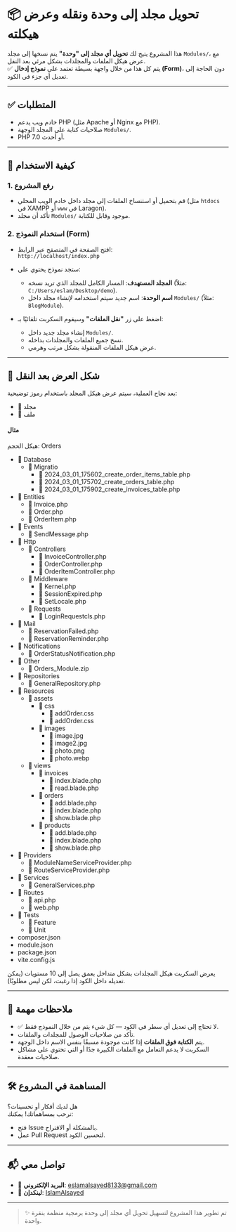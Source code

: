 # 📦 تحويل مجلد إلى وحدة ونقله وعرض هيكلته

هذا المشروع يتيح لك **تحويل أي مجلد إلى "وحدة"** يتم نسخها إلى مجلد `Modules/`، مع عرض هيكل الملفات والمجلدات بشكل مرئي بعد النقل.  
✅ يتم كل هذا من خلال واجهة بسيطة تعتمد على **نموذج إدخال (Form)**، دون الحاجة إلى تعديل أي جزء في الكود.

---

## ✅ المتطلبات

- خادم ويب يدعم PHP (مثل Apache أو Nginx مع PHP).
- صلاحيات كتابة على المجلد الوجهة `Modules/`.
- PHP 7.0 أو أحدث.

---

## 🚀 كيفية الاستخدام

### 1. رفع المشروع

- قم بتحميل أو استنساخ الملفات إلى مجلد داخل خادم الويب المحلي (مثل `htdocs` في XAMPP أو `www` في Laragon).
- تأكد أن مجلد `Modules/` موجود وقابل للكتابة.

### 2. استخدام النموذج (Form)

- افتح الصفحة في المتصفح عبر الرابط:  
  `http://localhost/index.php`
- ستجد نموذج يحتوي على:

  - **المجلد المستهدف**: المسار الكامل للمجلد الذي تريد نسخه (مثلاً: `C:/Users/eslam/Desktop/demo`).
  - **اسم الوحدة**: اسم جديد سيتم استخدامه لإنشاء مجلد داخل `Modules/` (مثلاً: `BlogModule`).

- اضغط على زر **"نقل الملفات"** وسيقوم السكربت تلقائيًا بـ:
  - إنشاء مجلد جديد داخل `Modules/`.
  - نسخ جميع الملفات والمجلدات بداخله.
  - عرض هيكل الملفات المنقولة بشكل مرتب وهرمي.

---

## 📂 شكل العرض بعد النقل

بعد نجاح العملية، سيتم عرض هيكل المجلد باستخدام رموز توضيحية:

- 📁 مجلد
- 📄 ملف

#### مثال

هيكل الحجم: Orders

- 📁 Database
  - 📁 Migratio
    - 📄 2024_03_01_175602_create_order_items_table.php
    - 📄 2024_03_01_175702_create_orders_table.php
    - 📄 2024_03_01_175902_create_invoices_table.php
- 📁 Entities
  - 📄 Invoice.php
  - 📄 Order.php
  - 📄 OrderItem.php
- 📁 Events
  - 📄 SendMessage.php
- 📁 Http
  - 📁 Controllers
    - 📄 InvoiceController.php
    - 📄 OrderController.php
    - 📄 OrderItemController.php
  - 📁 Middleware
    - 📄 Kernel.php
    - 📄 SessionExpired.php
    - 📄 SetLocale.php
  - 📁 Requests
    - 📄 LoginRequestcls.php
- 📁 Mail
  - 📄 ReservationFailed.php
  - 📄 ReservationReminder.php
- 📁 Notifications
  - 📄 OrderStatusNotification.php
- 📁 Other
  - 📄 Orders_Module.zip
- 📁 Repositories
  - 📄 GeneralRepository.php
- 📁 Resources
  - 📁 assets
    - 📁 css
      - 📄 addOrder.css
      - 📄 addOrder.css
    - 📁 images
      - 📄 image.jpg
      - 📄 image2.jpg
      - 📄 photo.png
      - 📄 photo.webp
  - 📁 views
    - 📁 invoices
      - 📄 index.blade.php
      - 📄 read.blade.php
    - 📁 orders
      - 📄 add.blade.php
      - 📄 index.blade.php
      - 📄 show.blade.php
    - 📁 products
      - 📄 add.blade.php
      - 📄 index.blade.php
      - 📄 show.blade.php
- 📁 Providers
  - 📄 ModuleNameServiceProvider.php
  - 📄 RouteServiceProvider.php
- 📁 Services
  - 📄 GeneralServices.php
- 📁 Routes
  - 📄 api.php
  - 📄 web.php
- 📁 Tests
  - 📁 Feature
  - 📁 Unit
- composer.json
- module.json
- package.json
- vite.config.js

يعرض السكربت هيكل المجلدات بشكل متداخل بعمق يصل إلى 10 مستويات (يمكن تعديله داخل الكود إذا رغبت، لكن ليس مطلوبًا).

---

## 🧠 ملاحظات مهمة

- ✅ لا تحتاج إلى تعديل أي سطر في الكود — كل شيء يتم من خلال النموذج فقط.
- تأكد من صلاحيات الوصول للمجلدات والملفات.
- يتم **الكتابة فوق الملفات** إذا كانت موجودة مسبقًا بنفس الاسم داخل الوجهة.
- السكربت لا يدعم التعامل مع الملفات الكبيرة جدًا أو التي تحتوي على مشاكل صلاحيات معقدة.

---

## 🛠️ المساهمة في المشروع

هل لديك أفكار أو تحسينات؟  
نرحب بمساهماتك! يمكنك:

- فتح Issue بالمشكلة أو الاقتراح.
- عمل Pull Request لتحسين الكود.

---

## 📬 تواصل معي

- 📧 **البريد الإلكتروني**: [eslamalsayed8133@gmail.com](mailto:eslamalsayed8133@gmail.com)
- 💼 **لينكدإن**: [IslamAlsayed](https://www.linkedin.com/in/islam-alsayed7)

---

> ✨ تم تطوير هذا المشروع لتسهيل تحويل أي مجلد إلى وحدة برمجية منظمة بنقرة واحدة.
